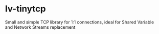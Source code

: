 # lv-tinytcp
Small and simple TCP library for 1:1 connections, ideal for Shared Variable and Network Streams replacement
